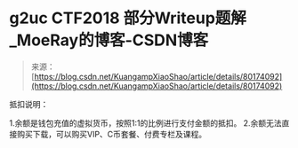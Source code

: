 <!--yml
category: 未分类
date: 2022-04-26 14:34:31
-->

# g2uc CTF2018 部分Writeup题解_MoeRay的博客-CSDN博客

> 来源：[https://blog.csdn.net/KuangampXiaoShao/article/details/80174092](https://blog.csdn.net/KuangampXiaoShao/article/details/80174092)

抵扣说明：

1.余额是钱包充值的虚拟货币，按照1:1的比例进行支付金额的抵扣。
2.余额无法直接购买下载，可以购买VIP、C币套餐、付费专栏及课程。